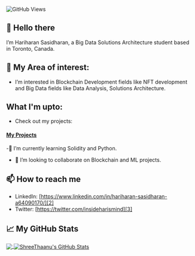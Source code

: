 ![GitHub Views](https://komarev.com/ghpvc/?username=hari2595&color=FAC151)
## 👋 Hello there

I’m Hariharan Sasidharan, a Big Data Solutions Architecture student based in Toronto, Canada.


## 👀 My Area of interest:
- I’m interested in Blockchain Development fields like NFT development and Big Data fields like Data Analysis, Solutions Architecture.

## What I'm upto:

- Check out my projects:
#### [My Projects](https://github.com/hari2595?tab=repositories)

-🌱 I’m currently learning Solidity and Python.

- 💞️ I’m looking to collaborate on Blockchain and ML projects.

## 📫 How to reach me 

- LinkedIn: [https://www.linkedin.com/in/hariharan-sasidharan-a64090170/][2]
- Twitter: [https://twitter.com/insideharismind][3]

## &#x1f4c8; My GitHub Stats

<a href="https://github.com/thaanurk">
  <img align="center" src="https://github-readme-stats.vercel.app/api/top-langs/?username=hari2595&hide=java,html&title_color=ffffff&text_color=c9cacc&icon_color=2bbc8a&bg_color=1d1f21" />
</a>

<a href="https://github.com/thaanurk">
  <img align="center" src="https://github-readme-stats.vercel.app/api?username=hari2595&show_icons=true&line_height=27&count_private=true&title_color=ffffff&text_color=c9cacc&icon_color=2bbc8a&bg_color=1d1f21" alt="ShreeThaanu's GitHub Stats" />
</a>



<!---
hari2595/hari2595 is a ✨ special ✨ repository because its `README.md` (this file) appears on your GitHub profile.
You can click the Preview link to take a look at your changes.
--->

[2]: https://www.linkedin.com/in/hariharan-sasidharan-a64090170/
[3]: https://twitter.com/insideharismind
